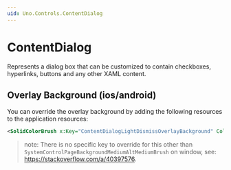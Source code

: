 ```yaml
---
uid: Uno.Controls.ContentDialog
---
```


# ContentDialog

Represents a dialog box that can be customized to contain checkboxes, hyperlinks, buttons and any other XAML content.

## Overlay Background (ios/android)

You can override the overlay background by adding the following resources to the application resources:

```xml
<SolidColorBrush x:Key="ContentDialogLightDismissOverlayBackground" Color="#99000000" />
```

> note: There is no specific key to override for this other than `SystemControlPageBackgroundMediumAltMediumBrush` on window, see: <https://stackoverflow.com/a/40397576>.
